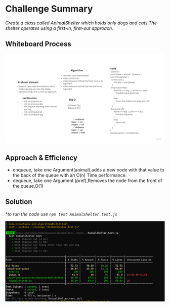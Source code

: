 # Challenge Summary

*Create a class called AnimalShelter which holds only dogs and cats.The shelter operates using a first-in, first-out approach.*

## Whiteboard Process
![Whiteboard](./img/shelterWhitebord.jpg)
## Approach & Efficiency

+ enqueue, take one Argument(animal),adds a new node with that value to the back of the queue with an O(n) Time performance.
+ dequeue, take one Argument (pref),Removes the node from the front of the queue,O(1)

## Solution

**to run the code use `npm test AnimalShelter.test.js`*

![actions](./img/animalShelter.png)
